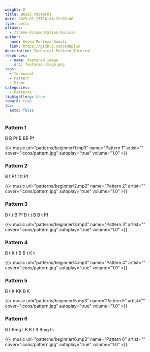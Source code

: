 ```yaml
---
weight: 2
title: Basic Patterns
date: 2023-02-23T16:04:22+08:00
type: posts
aliases:
  - /theme-documentation-basics/
author:
  name: Seyed Morteza Kamali
  link: https://github.com/smkplus
description: Technical Pattern Tutorial.
resources:
  - name: featured-image
    src: featured-image.png
tags:
  - Technical
  - Pattern
  - Minor
categories:
  - Patterns
lightgallery: true
reward: true
toc:
  auto: false
---
```


### Pattern 1
B B Pf B BB Pf

{{< music url="patterns/beginner/1.mp3" name="Pattern 1" artist="" cover="icons/pattern.jpg" autoplay="true" volume="1.0" >}}

### Pattern 2
B t Pf t tt Pf

{{< music url="patterns/beginner/2.mp3" name="Pattern 2" artist="" cover="icons/pattern.jpg" autoplay="true" volume="1.0" >}}

### Pattern 3
B t t B Pf B t t B B t Pf

{{< music url="patterns/beginner/3.mp3" name="Pattern 3" artist="" cover="icons/pattern.jpg" autoplay="true" volume="1.0" >}}

### Pattern 4
B t K t B B t K t

{{< music url="patterns/beginner/4.mp3" name="Pattern 4" artist="" cover="icons/pattern.jpg" autoplay="true" volume="1.0" >}}

### Pattern 5
B t K KK B K

{{< music url="patterns/beginner/5.mp3" name="Pattern 5" artist="" cover="icons/pattern.jpg" autoplay="true" volume="1.0" >}}

### Pattern 6
B t Bmg t B B t B Bmg ts

{{< music url="patterns/beginner/6.mp3" name="Pattern 6" artist="" cover="icons/pattern.jpg" autoplay="true" volume="1.0" >}}